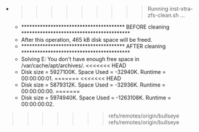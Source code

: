* >>>>>>>>> Running inst-xtra-zfs-clean.sh ...
  * ***************************************  BEFORE cleaning  *****************************************
  * After this operation, 465 kB disk space will be freed.
  * ***************************************  AFTER cleaning  *****************************************
  * Solving E: You don't have enough free space in /var/cache/apt/archives/.
<<<<<<< HEAD
  * Disk size = 5927100K. Space Used = -32940K. Runtime = 00:00:00:01.
=======
<<<<<<< HEAD
  * Disk size = 5879312K. Space Used = -32936K. Runtime = 00:00:00:00.
=======
  * Disk size = 5974940K. Space Used = -1263108K. Runtime = 00:00:00:02.
>>>>>>> refs/remotes/origin/bullseye
>>>>>>> refs/remotes/origin/bullseye
